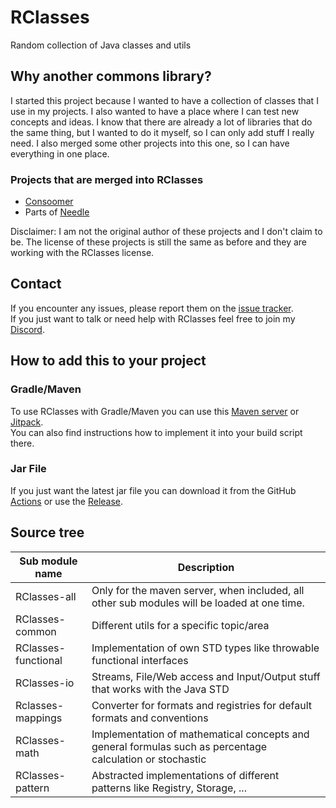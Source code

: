 # RClasses
Random collection of Java classes and utils

## Why another commons library?
I started this project because I wanted to have a collection of classes that I use in my projects. 
I also wanted to have a place where I can test new concepts and ideas. 
I know that there are already a lot of libraries that do the same thing, but I wanted to do it myself, so I can only add stuff I really need. 
I also merged some other projects into this one, so I can have everything in one place.

### Projects that are merged into RClasses
- [Consoomer](https://github.com/allinkdev/Consoomer)
- Parts of [Needle](https://github.com/sugisaru/Needle)

Disclaimer: I am not the original author of these projects and I don't claim to be. The license of these projects is still the same as before and they are working with the RClasses license.

## Contact
If you encounter any issues, please report them on the
[issue tracker](https://github.com/FlorianMichael/RClasses/issues).  
If you just want to talk or need help with RClasses feel free to join my
[Discord](https://discord.gg/BwWhCHUKDf).

## How to add this to your project
### Gradle/Maven
To use RClasses with Gradle/Maven you can use this [Maven server](https://maven.lenni0451.net/#/releases/de/florianmichael/RClasses) or [Jitpack](https://jitpack.io/#FlorianMichael/RClasses).  
You can also find instructions how to implement it into your build script there.

### Jar File
If you just want the latest jar file you can download it from the GitHub [Actions](https://github.com/FlorianMichael/RClasses/actions) or use the [Release](https://github.com/FlorianMichael/RClasses/releases).

## Source tree
| Sub module name     | Description                                                                                               |
|---------------------|-----------------------------------------------------------------------------------------------------------|
| RClasses-all        | Only for the maven server, when included, all other sub modules will be loaded at one time.               |
| RClasses-common     | Different utils for a specific topic/area                                                                 |
| RClasses-functional | Implementation of own STD types like throwable functional interfaces                                      |
| RClasses-io         | Streams, File/Web access and Input/Output stuff that works with the Java STD                              |
| Rclasses-mappings   | Converter for formats and registries for default formats and conventions                                  |
| RClasses-math       | Implementation of mathematical concepts and general formulas such as percentage calculation or stochastic |
| RClasses-pattern    | Abstracted implementations of different patterns like Registry, Storage, ...                              |

